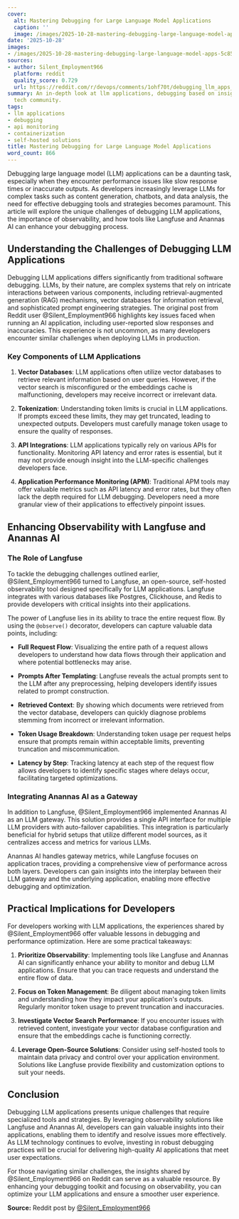 ```yaml
---
cover:
  alt: Mastering Debugging for Large Language Model Applications
  caption: ''
  image: /images/2025-10-28-mastering-debugging-large-language-model-apps-5c85d8122718.png
date: '2025-10-28'
images:
- /images/2025-10-28-mastering-debugging-large-language-model-apps-5c85d8122718-icon.png
sources:
- author: Silent_Employment966
  platform: reddit
  quality_score: 0.729
  url: https://reddit.com/r/devops/comments/1ohf70t/debugging_llm_apps_in_production_was_harder_than/
summary: An in-depth look at llm applications, debugging based on insights from the
  tech community.
tags:
- llm applications
- debugging
- api monitoring
- containerization
- self-hosted solutions
title: Mastering Debugging for Large Language Model Applications
word_count: 866
---
```


Debugging large language model (LLM) applications can be a daunting task, especially when they encounter performance issues like slow response times or inaccurate outputs. As developers increasingly leverage LLMs for complex tasks such as content generation, chatbots, and data analysis, the need for effective debugging tools and strategies becomes paramount. This article will explore the unique challenges of debugging LLM applications, the importance of observability, and how tools like Langfuse and Anannas AI can enhance your debugging process.

## Understanding the Challenges of Debugging LLM Applications

Debugging LLM applications differs significantly from traditional software debugging. LLMs, by their nature, are complex systems that rely on intricate interactions between various components, including retrieval-augmented generation (RAG) mechanisms, vector databases for information retrieval, and sophisticated prompt engineering strategies. The original post from Reddit user @Silent_Employment966 highlights key issues faced when running an AI application, including user-reported slow responses and inaccuracies. This experience is not uncommon, as many developers encounter similar challenges when deploying LLMs in production.

### Key Components of LLM Applications

1. **Vector Databases**: LLM applications often utilize vector databases to retrieve relevant information based on user queries. However, if the vector search is misconfigured or the embeddings cache is malfunctioning, developers may receive incorrect or irrelevant data.

2. **Tokenization**: Understanding token limits is crucial in LLM applications. If prompts exceed these limits, they may get truncated, leading to unexpected outputs. Developers must carefully manage token usage to ensure the quality of responses.

3. **API Integrations**: LLM applications typically rely on various APIs for functionality. Monitoring API latency and error rates is essential, but it may not provide enough insight into the LLM-specific challenges developers face.

4. **Application Performance Monitoring (APM)**: Traditional APM tools may offer valuable metrics such as API latency and error rates, but they often lack the depth required for LLM debugging. Developers need a more granular view of their applications to effectively pinpoint issues.

## Enhancing Observability with Langfuse and Anannas AI

### The Role of Langfuse

To tackle the debugging challenges outlined earlier, @Silent_Employment966 turned to Langfuse, an open-source, self-hosted observability tool designed specifically for LLM applications. Langfuse integrates with various databases like Postgres, Clickhouse, and Redis to provide developers with critical insights into their applications.

The power of Langfuse lies in its ability to trace the entire request flow. By using the `@observe()` decorator, developers can capture valuable data points, including:

- **Full Request Flow**: Visualizing the entire path of a request allows developers to understand how data flows through their application and where potential bottlenecks may arise.

- **Prompts After Templating**: Langfuse reveals the actual prompts sent to the LLM after any preprocessing, helping developers identify issues related to prompt construction.

- **Retrieved Context**: By showing which documents were retrieved from the vector database, developers can quickly diagnose problems stemming from incorrect or irrelevant information.

- **Token Usage Breakdown**: Understanding token usage per request helps ensure that prompts remain within acceptable limits, preventing truncation and miscommunication.

- **Latency by Step**: Tracking latency at each step of the request flow allows developers to identify specific stages where delays occur, facilitating targeted optimizations.

### Integrating Anannas AI as a Gateway

In addition to Langfuse, @Silent_Employment966 implemented Anannas AI as an LLM gateway. This solution provides a single API interface for multiple LLM providers with auto-failover capabilities. This integration is particularly beneficial for hybrid setups that utilize different model sources, as it centralizes access and metrics for various LLMs.

Anannas AI handles gateway metrics, while Langfuse focuses on application traces, providing a comprehensive view of performance across both layers. Developers can gain insights into the interplay between their LLM gateway and the underlying application, enabling more effective debugging and optimization.

## Practical Implications for Developers

For developers working with LLM applications, the experiences shared by @Silent_Employment966 offer valuable lessons in debugging and performance optimization. Here are some practical takeaways:

1. **Prioritize Observability**: Implementing tools like Langfuse and Anannas AI can significantly enhance your ability to monitor and debug LLM applications. Ensure that you can trace requests and understand the entire flow of data.

2. **Focus on Token Management**: Be diligent about managing token limits and understanding how they impact your application's outputs. Regularly monitor token usage to prevent truncation and inaccuracies.

3. **Investigate Vector Search Performance**: If you encounter issues with retrieved content, investigate your vector database configuration and ensure that the embeddings cache is functioning correctly.

4. **Leverage Open-Source Solutions**: Consider using self-hosted tools to maintain data privacy and control over your application environment. Solutions like Langfuse provide flexibility and customization options to suit your needs.

## Conclusion

Debugging LLM applications presents unique challenges that require specialized tools and strategies. By leveraging observability solutions like Langfuse and Anannas AI, developers can gain valuable insights into their applications, enabling them to identify and resolve issues more effectively. As LLM technology continues to evolve, investing in robust debugging practices will be crucial for delivering high-quality AI applications that meet user expectations.

For those navigating similar challenges, the insights shared by @Silent_Employment966 on Reddit can serve as a valuable resource. By enhancing your debugging toolkit and focusing on observability, you can optimize your LLM applications and ensure a smoother user experience.

**Source:** Reddit post by [@Silent_Employment966](https://reddit.com/r/devops/comments/1ohf70t/debugging_llm_apps_in_production_was_harder_than/)